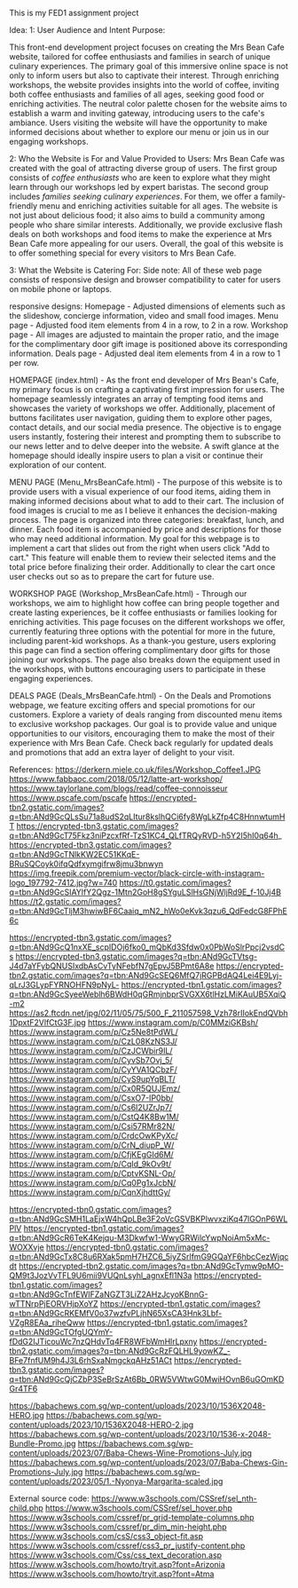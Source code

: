 This is my FED1 assignment project

Idea:
1: User Audience and Intent Purpose:

This front-end development project focuses on creating the Mrs Bean Cafe website, tailored for coffee enthusiasts and families in search of unique culinary experiences. The primary goal of this immersive online space is not only to inform users but also to captivate their interest. Through enriching workshops, the website provides insights into the world of coffee, inviting both coffee enthusiasts and families of all ages, seeking good food or enriching activities. The neutral color palette chosen for the website aims to establish a warm and inviting gateway, introducing users to the cafe's ambiance. Users visiting the website will have the opportunity to make informed decisions about whether to explore our menu or join us in our engaging workshops.

2: Who the Website is For and Value Provided to Users:
Mrs Bean Cafe was created with the goal of attracting diverse group of users. The first group consists of *coffee enthusiasts* who are keen to explore what they might learn through our workshops led by expert baristas. The second group includes *families seeking culinary experiences*. For them, we offer a family-friendly menu and enriching activities suitable for all ages. 
The website is not just about delicious food; it also aims to build a community among people who share similar interests. Additionally, we provide exclusive flash deals on both workshops and food items to make the experience at Mrs Bean Cafe more appealing for our users. Overall, the goal of this website is to offer something special for every visitors to Mrs Bean Cafe.

3: What the Website is Catering For:
Side note: All of these web page consists of responsive design and browser compatibility to cater for users on mobile phone or laptops. 

responsive designs:
Homepage - Adjusted dimensions of elements such as the slideshow, concierge information, video and small food images. 
Menu page - Adjusted food item elements from 4 in a row, to 2 in a row.
Workshop page - All images are adjusted to maintain the proper ratio, and the image for the complimentary door gift image is positioned above its corresponding information.
Deals page - Adjusted deal item elements from 4 in a row to 1 per row.

HOMEPAGE (index.html) - As the front end developer of Mrs Bean's Cafe, my primary focus is on crafting a captivating first impression for users. The homepage seamlessly integrates an array of tempting food items and showcases the variety of workshops we offer. Additionally, placement of buttons facilitates user navigation, guiding them to explore other pages, contact details, and our social media presence.
The objective is to engage users instantly, fostering their interest and prompting them to subscribe to our news letter and to delve deeper into the website. A swift glance at the homepage should ideally inspire users to plan a visit or continue their exploration of our content.

MENU PAGE (Menu_MrsBeanCafe.html) - The purpose of this website is to provide users with a visual experience of our food items, aiding them in making informed decisions about what to add to their cart. The inclusion of food images is crucial to me as I believe it enhances the decision-making process. The page is organized into three categories: breakfast, lunch, and dinner. Each food item is accompanied by price and descriptions for those who may need additional information. My goal for this webpage is to implement a cart that slides out from the right when users click "Add to cart." This feature will enable them to review their selected items and the total price before finalizing their order. Additionally to clear the cart once user checks out so as to prepare the cart for future use.

WORKSHOP PAGE (Workshop_MrsBeanCafe.html) - Through our workshops, we aim to highlight how coffee can bring people together and create lasting experiences, be it coffee enthusiasts or families looking for enriching activities. This page focuses on the different workshops we offer, currently featuring three options with the potential for more in the future, including parent-kid workshops. As a thank-you gesture, users exploring this page can find a section offering complimentary door gifts for those joining our workshops. The page also breaks down the equipment used in the workshops, with buttons encouraging users to participate in these engaging experiences.

DEALS PAGE (Deals_MrsBeanCafe.html) - On the Deals and Promotions webpage, we feature exciting offers and special promotions for our customers. Explore a variety of deals ranging from discounted menu items to exclusive workshop packages. Our goal is to provide value and unique opportunities to our visitors, encouraging them to make the most of their experience with Mrs Bean Cafe. Check back regularly for updated deals and promotions that add an extra layer of delight to your visit.

References:
https://derkern.miele.co.uk/files/Workshop_Coffee1.JPG
https://www.fabbaoc.com/2018/05/12/latte-art-workshop/
https://www.taylorlane.com/blogs/read/coffee-connoisseur
https://www.pscafe.com/pscafe
https://encrypted-tbn2.gstatic.com/images?q=tbn:ANd9GcQLsSu71a8udS2qLItur8kslhQCi6fy8WgLkZfp4C8HnnwtumHT
https://encrypted-tbn3.gstatic.com/images?q=tbn:ANd9GcT75Fkz3niPzcxfRf-TzS1KC4_QLfTRQyRVD-h5Y2I5hI0q64h_
https://encrypted-tbn3.gstatic.com/images?q=tbn:ANd9GcTNlkKW2EC51KKqE-BRuSQCoyk0ifqQdfxymgifrw8jmu3bnwyn
https://img.freepik.com/premium-vector/black-circle-with-instagram-logo_197792-7412.jpg?w=740
https://t0.gstatic.com/images?q=tbn:ANd9GcSIAYlfY2Qgz-1Mtn2GoH8gSYguLSlHsGNjWljRd9E_f-10Jj4B
https://t2.gstatic.com/images?q=tbn:ANd9GcTljM3hwiwBF6Caaiq_mN2_hWo0eKvk3qzu6_QdFedcG8FPhE6c

https://encrypted-tbn3.gstatic.com/images?q=tbn:ANd9GcQ1nxXE_scpIDOj6fko0_mQbKd3Sfdw0x0PbWoSlrPpcj2vsdCs
https://encrypted-tbn3.gstatic.com/images?q=tbn:ANd9GcTVtsg-J4d7aYFybQNUSIxdbAsCvTyNFebfN7gEpvJ5BPmt6A8e
https://encrypted-tbn2.gstatic.com/images?q=tbn:ANd9GcSEQ6MfQ7jRGPBdAQ4Lei4E9Lyj-qLrJ3GLypFYRNOHFN9pNyL-
https://encrypted-tbn1.gstatic.com/images?q=tbn:ANd9GcSyeeWeblh6BWdH0qGRmjnbprSVGXX6tlHzLMiKAuUB5XqiQ-m2
https://as2.ftcdn.net/jpg/02/11/05/75/500_F_211057598_Vzh78rIIokEndQVbh1DpxtF2VlfCtG3F.jpg
https://www.instagram.com/p/C0MMziGKBsh/
https://www.instagram.com/p/Cz5Ne8tPdWL/
https://www.instagram.com/p/CzL08KzNS3J/
https://www.instagram.com/p/CzJCWbir9IL/
https://www.instagram.com/p/CyvSb7Ovj_5/
https://www.instagram.com/p/CyYVA1QCbzF/
https://www.instagram.com/p/CyS9upYqBLT/
https://www.instagram.com/p/Cx0R5QUJEmz/
https://www.instagram.com/p/CsxO7-IP0bb/
https://www.instagram.com/p/Cs6I2UZrJp7/
https://www.instagram.com/p/CstQ4K8Bw1M/
https://www.instagram.com/p/Csi57RMr82N/
https://www.instagram.com/p/CrdcOwKPyXc/
https://www.instagram.com/p/CrN_diupP_W/
https://www.instagram.com/p/CfjKEgGId6M/
https://www.instagram.com/p/CqId_9kOv9t/
https://www.instagram.com/p/CptvKSNL-Op/
https://www.instagram.com/p/Cq0Pg1xJcbN/
https://www.instagram.com/p/CqnXjhdttGy/

https://encrypted-tbn0.gstatic.com/images?q=tbn:ANd9GcSMH1LaEjxW4hQpLBe3F2oVcGSVBKPlwvxziKq47lGOnP6WLPlV
https://encrypted-tbn1.gstatic.com/images?q=tbn:ANd9GcR6TeK4Kejqu-M3Dkwfw1-WwyGRWilcYwpNoiAm5xMc-WOXXvje
https://encrypted-tbn0.gstatic.com/images?q=tbn:ANd9GcTx8C8u6RXak5pmH7HZC6_5iyZSrlfmG9GQaYF6hbcCezWjqcdt
https://encrypted-tbn2.gstatic.com/images?q=tbn:ANd9GcTymw9pMO-QM9t3JozVvTFL9U6mii9VUQnLsyhl_agnxEfl1N3a
https://encrypted-tbn1.gstatic.com/images?q=tbn:ANd9GcTnfEWIFZaNGZT3LiZ2AHzJcyoKBnnG-wTTNrpPjEORVHjpXoYZ
https://encrypted-tbn1.gstatic.com/images?q=tbn:ANd9GcRKEMfV0o37wzfvPLjhN65XsCA3Hnk3Lbf-VZgR8EAa_riheQww
https://encrypted-tbn1.gstatic.com/images?q=tbn:ANd9GcTOfgUQYmY-fDdG2IJTicouWc7nzQHdvTq4FR8WFbWmHlrLpxny
https://encrypted-tbn2.gstatic.com/images?q=tbn:ANd9GcRzFQLHL9yowKZ_-BFe7fnfUM9h4J3L6rhSxaNmgckqAHz51ACt
https://encrypted-tbn3.gstatic.com/images?q=tbn:ANd9GcQjCZbP3SeBrSzAt6Bb_0RW5VWtwG0MwiHOvnB6uGOmKDGr4TF6

https://babachews.com.sg/wp-content/uploads/2023/10/1536X2048-HERO.jpg
https://babachews.com.sg/wp-content/uploads/2023/10/1536X2048-HERO-2.jpg
https://babachews.com.sg/wp-content/uploads/2023/10/1536-x-2048-Bundle-Promo.jpg
https://babachews.com.sg/wp-content/uploads/2023/07/Baba-Chews-Wine-Promotions-July.jpg
https://babachews.com.sg/wp-content/uploads/2023/07/Baba-Chews-Gin-Promotions-July.jpg
https://babachews.com.sg/wp-content/uploads/2023/05/1.-Nyonya-Margarita-scaled.jpg

External source code:
https://www.w3schools.com/CSSref/sel_nth-child.php
https://www.w3schools.com/CSSref/sel_hover.php
https://www.w3schools.com/cssref/pr_grid-template-columns.php
https://www.w3schools.com/cssref/pr_dim_min-height.php
https://www.w3schools.com/csS/css3_object-fit.asp
https://www.w3schools.com/cssref/css3_pr_justify-content.php
https://www.w3schools.com/Css/css_text_decoration.asp
https://www.w3schools.com/howto/tryit.asp?font=Arizonia
https://www.w3schools.com/howto/tryit.asp?font=Atma